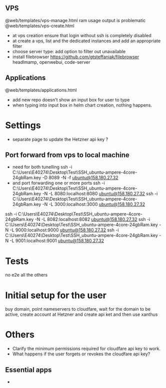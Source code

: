 ## VPS

@web/templates/vps-manage.html
ram usage output is problematic
@web/templates/vps-create.html
- at vps creation ensure that login without ssh is completely disabled
- at create a vps, list and the dedicated instances and add an appropriate filter
- choose server type: add option to filter out unavailable
- install filebrowser https://github.com/gtsteffaniak/filebrowser
headlmamp, openwebui, code-server

## Applications
@web/templates/applications.html

- add new repo doesn't show an input box for user to type
- when typing into input box in helm chart creation, nothing happens.

# Settings

- separate page to update the Hetzner api key ?

## Port forward from vps to local machine

- need for both tunelling
ssh -i C:\Users\E40274\Desktop\Test\SSH_ubuntu-ampere-4core-24gbRam.key -D 8089 -N -f ubuntu@158.180.27.32
- and port forwarding one or more ports
ssh -i C:\Users\E40274\Desktop\Test\SSH_ubuntu-ampere-4core-24gbRam.key   -N -L 8080:localhost:8080 ubuntu@158.180.27.32
ssh -i C:\Users\E40274\Desktop\Test\SSH_ubuntu-ampere-4core-24gbRam.key   -N -L 3000:localhost:3000 ubuntu@158.180.27.32

ssh -i C:\Users\E40274\Desktop\Test\SSH_ubuntu-ampere-4core-24gbRam.key   -N -L 8082:localhost:8082 ubuntu@158.180.27.32
ssh -i C:\Users\E40274\Desktop\Test\SSH_ubuntu-ampere-4core-24gbRam.key   -N -L 9000:localhost:9000 ubuntu@158.180.27.32
ssh -i C:\Users\E40274\Desktop\Test\SSH_ubuntu-ampere-4core-24gbRam.key   -N -L 9001:localhost:9001 ubuntu@158.180.27.32


# Tests

no e2e all the others

# Initial setup for the user

buy domain, point nameservers to cloudfare, wait for the domain to be active, create account at Hetzner and create api ket
 and then use xanthus

# Others

- Clarify the minimum permissions required for cloudfare api key to work.
- What happens if the user forgets or revokes the cloudfare api key?

## Essential apps

- 